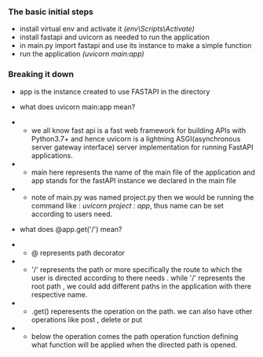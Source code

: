 ### The basic initial steps
- install virtual env and activate it <i>(env\Scripts\Activate)</i>
- install fastapi and uvicorn as needed to run the application 
- in main.py import fastapi and use its instance to make a simple function 
- run the application <i>(uvicorn main:app)</i>

### Breaking it down 
- app is the instance created to use FASTAPI in the directory 
- what does uvicorn main:app mean? 
- - we all know fast api is a fast web framework for building APIs with Python3.7+ and hence uvicorn is a lightning ASGI(asynchronous server gateway interface) server implementation for running FastAPI applications. 
- - main here represents the name of the main file of the application and app stands for the fastAPI instance we declared in the main file
- - note of main.py was named project.py then we would be running the command like : <i>uvicorn project : app</i>, thus name can be set according to users need. 

- what does @app.get('/') mean?
- - @ represents path decorator 
- - '/' represents the path or more specifically the route to which the user is directed according to there needs . while '/' represents the root path , we could add different paths in the application with there respective name. 
- - .get() reperesents the operation on the path. we can also have other operations like post , delete or put
- - below the operation comes the path operation function defining what function will be applied when the directed path is opened. 

